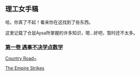 ## 理工女手稿

哈，你真了不起！看来你在这找到了些东西。

这里记载了仓鼠Aysa所掌握的许多知识，嗯...好吧，暂时还不太多。



### [第一卷  遇事不决学点数学](./Vol.I/Vol.I.md)









[Country Road~](/readme.md)

[The Empire Strikes](/readme.md)


